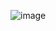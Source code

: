<img>![image](https://github.com/asuoshig/aulas-javaScript/assets/144859297/805a7cd4-a4cd-4b64-a372-fa55d34fc59c)</img>
